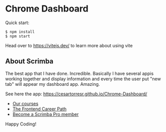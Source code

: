 # Chrome Dashboard

Quick start:

```
$ npm install
$ npm start
````

Head over to https://vitejs.dev/ to learn more about using vite
## About Scrimba

The best app that I have done. Incredible. Basically I have several appis working together and display information and every time the user put "new tab" will appear my dashboard app. Amazing.

See here the app: https://cesartorresr.github.io/Chrome-Dashboard/

- [Our courses](https://scrimba.com/allcourses)
- [The Frontend Career Path](https://scrimba.com/learn/frontend)
- [Become a Scrimba Pro member](https://scrimba.com/pricing)

Happy Coding!
